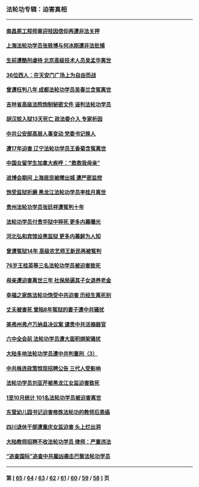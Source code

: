 ### 法轮功专辑：迫害真相
---
#### [南昌原工程师章迎枝因信仰再遭非法关押](../../pages/nf4379/n13391753.md?11240430) 
#### [上海法轮功学员张轶博与何冰刚遭非法批捕](../../pages/nf4379/n13386352.md?11240430) 
#### [生前遭酷刑虐待 北京高级技术人员吴孟华离世](../../pages/nf4379/n13389366.md?11240430) 
#### [36位西人：在天安门广场上为自由而战](../../pages/nf4379/n13390029.md?11240430) 
#### [曾遭枉判八年 成都法轮功学员吴春兰含冤离世](../../pages/nf4379/n13389091.md?11240430) 
#### [吉林省高级法院炮制秘密文件 诬判法轮功学员](../../pages/nf4379/n13386693.md?11240430) 
#### [胡汉姣入狱13天死亡 政法委介入 专家析因](../../pages/nf4379/n13388004.md?11240430) 
#### [中共公安部高层人事变动 党委书记换人](../../pages/nf4379/n13387129.md?11240430) 
#### [遭17年迫害 辽宁法轮功学员王香菊含冤离世](../../pages/nf4379/n13384484.md?11240430) 
#### [中国女留学生加拿大疾呼：“救救我母亲”](../../pages/nf4379/n13385264.md?11240430) 
#### [进博会期间 上海居民被撵出城 遭严密监控](../../pages/nf4379/n13385048.md?11240430) 
#### [饱受监狱折磨 黑龙江法轮功学员李桂月离世](../../pages/nf4379/n13383886.md?11240430) 
#### [贵州法轮功学员张廷祥遭冤判十年](../../pages/nf4379/n13382182.md?11240430) 
#### [法轮功学员付贵华狱中猝死 更多内幕曝光](../../pages/nf4379/n13381637.md?11240430) 
#### [河北弘和宾馆设黑监狱 更多内幕鲜为人知](../../pages/nf4379/n13380687.md?11240430) 
#### [曾遭冤狱14年 高级农艺师王新民再被冤判](../../pages/nf4379/n13379932.md?11240430) 
#### [76岁王桂英等三名法轮功学员被迫害致死](../../pages/nf4379/n13379414.md?11240430) 
#### [母亲遭迫害离世三年 社保局逼其子女退养老金](../../pages/nf4379/n13377537.md?11240430) 
#### [幸福之家炼法轮功饱受中共迫害 历经生离死别](../../pages/nf4379/n13377039.md?11240430) 
#### [丈夫被害死 曾陷8年冤狱的妻子遭中共骚扰](../../pages/nf4379/n13367791.md?11240430) 
#### [美弗州弗卢万纳县决议案 谴责中共活摘器官](../../pages/nf4379/n13375911.md?11240430) 
#### [六中全会前 法轮功学员遭大面积绑架骚扰](../../pages/nf4379/n13375690.md?11240430) 
#### [大陆多地法轮功学员遭中共判重刑（3）](../../pages/nf4379/n13374324.md?11240430) 
#### [中共株连政策惊现招聘公告 三代人受影响](../../pages/nf4379/n13330731.md?11240430) 
#### [法轮功学员刘亚芹被黑龙江女监迫害致死](../../pages/nf4379/n13370209.md?11240430) 
#### [1至10月统计 101名法轮功学员被迫害离世](../../pages/nf4379/n13369752.md?11240430) 
#### [东营幼儿园书记迫害修炼法轮功的教师后患癌](../../pages/nf4379/n13365505.md?11240430) 
#### [四川退休干部遭重庆女监迫害 头上烂出洞](../../pages/nf4379/n13367312.md?11240430) 
#### [大陆教师招聘不收法轮功学员 律师：严重违法](../../pages/nf4379/n13365839.md?11240430) 
#### [“追查国际”追查中共雇凶袭击巴黎法轮功学员](../../pages/nf4379/n13367855.md?11240430) 

---
#### 第 [ [65](./65.md?11240430) / [64](./64.md?11240430) / [63](./63.md?11240430) / [62](./62.md?11240430) / [61](./61.md?11240430) / [60](./60.md?11240430) / [59](./59.md?11240430) / [58](./58.md?11240430) ] 页
